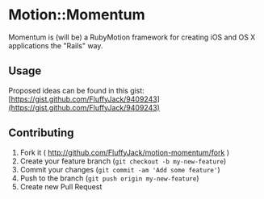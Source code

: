 # Motion::Momentum

Momentum is (will be) a RubyMotion framework for creating iOS and OS X applications the "Rails" way.

## Usage

Proposed ideas can be found in this gist: [https://gist.github.com/FluffyJack/9409243](https://gist.github.com/FluffyJack/9409243)

## Contributing

1. Fork it ( http://github.com/FluffyJack/motion-momentum/fork )
2. Create your feature branch (`git checkout -b my-new-feature`)
3. Commit your changes (`git commit -am 'Add some feature'`)
4. Push to the branch (`git push origin my-new-feature`)
5. Create new Pull Request
